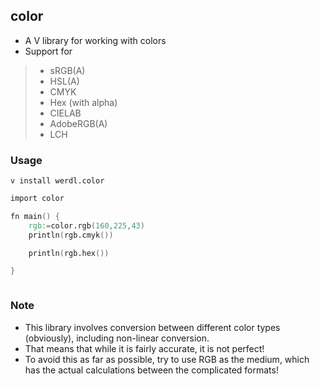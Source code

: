 ## color
- A V library for working with colors
- Support for
> - sRGB(A)
> - HSL(A)
> - CMYK
> - Hex (with alpha)
> - CIELAB
> - AdobeRGB(A)
> - LCH
### Usage
`v install werdl.color`

```v
import color 

fn main() {
    rgb:=color.rgb(160,225,43)
    println(rgb.cmyk())

    println(rgb.hex())

}
```
```v

```
### Note
- This library involves conversion between different color types (obviously), including non-linear conversion.
- That means that while it is fairly accurate, it is not perfect!
- To avoid this as far as possible, try to use RGB as the medium, which has the actual calculations between the complicated formats!
